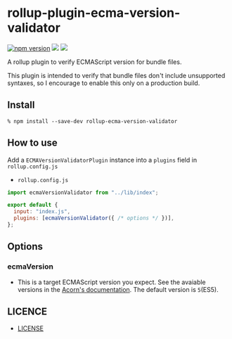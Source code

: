 # rollup-plugin-ecma-version-validator
[![npm version](https://badge.fury.io/js/rollup-plugin-ecma-version-validator.svg)](https://badge.fury.io/js/rollup-plugin-ecma-version-validator)
[![](https://github.com/koba04/rollup-plugin-ecma-version-validator/workflows/test/badge.svg)](https://github.com/koba04/rollup-plugin-ecma-version-validator/actions?workflow=test)
[![](https://github.com/koba04/rollup-plugin-ecma-version-validator/workflows/lint/badge.svg)](https://github.com/koba04/rollup-plugin-ecma-version-validator/actions?workflow=lint)

A rollup plugin to verify ECMAScript version for bundle files.

This plugin is intended to verify that bundle files don't include unsupported syntaxes, so I encourage to enable this only on a production build.

## Install

```
% npm install --save-dev rollup-ecma-version-validator
```

## How to use

Add a `ECMAVersionValidatorPlugin` instance into a `plugins` field in `rollup.config.js`

- `rollup.config.js`

```js
import ecmaVersionValidator from "../lib/index";

export default {
  input: "index.js",
  plugins: [ecmaVersionValidator({ /* options */ })],
};
```

## Options

### ecmaVersion

- This is a target ECMAScript version you expect. See the avaiable versions in the [Acorn's documentation](https://github.com/acornjs/acorn/tree/master/acorn#interface). The default version is `5`(ES5).

## LICENCE

- [LICENSE](./LICENSE)